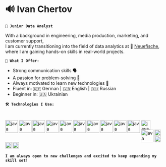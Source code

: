 <link rel="stylesheet" type='text/css' href="https://cdn.jsdelivr.net/gh/devicons/devicon@latest/devicon.min.css" />

# 🔊 Ivan Chertov

**`🚀 Junior Data Analyst`**

With a background in engineering, media production, marketing, and customer support, <br>
I am currently transitioning into the field of data analytics at 🐠 [Neuefische](https://www.neuefische.de), <br>
where I am gaining hands-on skills in real-world projects.

**`🧠 What I Offer:`**
- Strong communication skills 🗣️
- A passion for problem-solving 🧩
- Always motivated to learn new technologies 🔧
- Fluent in: 🇩🇪 German | 🇬🇧 English | 🇷🇺 Russian
- Beginner in: 🇺🇦 Ukrainian

**`🛠️ Technologies I Use:`**
#
<i class="devicon-python-plain-wordmark colored"></i>
<img align="left" alt="java" width="40px" style="padding right: 30px;" src="https://cdn.jsdelivr.net/gh/devicons/devicon@latest/icons/python/python-original-wordmark.svg"/>
<img align="left" alt="java" width="40px" style="padding right: 30px;" src="https://cdn.jsdelivr.net/gh/devicons/devicon@latest/icons/pandas/pandas-original-wordmark.svg"/>
<img align="left" alt="java" width="40px" style="padding right: 30px;"
src="https://cdn.jsdelivr.net/gh/devicons/devicon@latest/icons/matplotlib/matplotlib-plain.svg" />
<img align="left" alt="java" width="40px" style="padding right: 30px;"
src="https://cdn.jsdelivr.net/gh/devicons/devicon@latest/icons/postgresql/postgresql-original-wordmark.svg" />
<img align="left" alt="java" width="40px" style="padding right: 30px;"
src="https://cdn.jsdelivr.net/gh/devicons/devicon@latest/icons/vscode/vscode-original-wordmark.svg" />
<img align="left" alt="java" width="40px" style="padding right: 30px;"
src="https://cdn.jsdelivr.net/gh/devicons/devicon@latest/icons/git/git-original-wordmark.svg" />
<img align="left" alt="java" width="40px" style="padding right: 30px;"
src="https://cdn.jsdelivr.net/gh/devicons/devicon@latest/icons/github/github-original-wordmark.svg" />
<img align="left" alt="java" width="40px" style="padding right: 30px;"
src="https://cdn.jsdelivr.net/gh/devicons/devicon@latest/icons/anaconda/anaconda-original.svg" />
<img align="left" alt="java" width="40px" style="padding right: 30px;"
src="https://cdn.worldvectorlogo.com/logos/tableau-software.svg" />
<img align="left" alt="java" width="40px" style="padding right: 30px;"
src="https://user-images.githubusercontent.com/315810/92159303-30d41100-edfb-11ea-8107-1c5352202571.png"/>
<img align="left" alt="java" width="30px" style="padding right: 30px;"
src="https://upload.wikimedia.org/wikipedia/commons/thumb/a/ae/Google_Sheets_2020_Logo.svg/800px-Google_Sheets_2020_Logo.svg.png"/>
<img align="left" alt="java" width="40px" style="padding right: 30px;"
src="https://mix-ready.com/cdn/shop/collections/Studio-One-Icon_1200x1200.png?v=1651330074" />
<img align="left" alt="java" width="20px" style="padding right: 30px;"
src="https://upload.wikimedia.org/wikipedia/de/2/28/ProTools_Logo.png"/>
<img align="left" alt="java" width="20px" style="padding right: 30px;"
src="https://cdn.jsdelivr.net/gh/devicons/devicon@latest/icons/premierepro/premierepro-plain.svg" />
<img align="left" alt="java" width="20px" style="padding right: 30px;"
src="https://cdn.jsdelivr.net/gh/devicons/devicon@latest/icons/aftereffects/aftereffects-plain.svg" />
<img align="left" alt="java" width="20px" style="padding right: 30px;"
src="https://www.citypng.com/public/uploads/preview/adobe-photoshop-white-square-logo-icon-png-701751694968304klbwqzmug3.png?v=2024092600"/>
<br>
#
<br><br><br>
**`I am always open to new challenges and excited to keep expanding my skill set!`**


<!--
**ivanchertov/ivanchertov** is a ✨ _special_ ✨ repository because its `README.md` (this file) appears on your GitHub profile.



Here are some ideas to get you started:

- 🔭 I’m currently working on ...
- 🌱 I’m currently learning ...
- 👯 I’m looking to collaborate on ...
- 🤔 I’m looking for help with ...
- 💬 Ask me about ...
- 📫 How to reach me: ...
- 😄 Pronouns: ...
- ⚡ Fun fact: ...
-->
